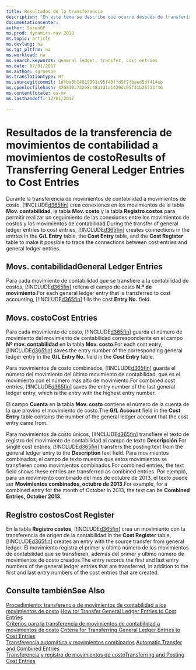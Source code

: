 ```yaml
---
title: Resultados de la transferencia
description: "En este tema se describe qué ocurre después de transferir movimientos de contabilidad a los movimientos de costo."
documentationcenter: 
author: SorenGP
ms.prod: dynamics-nav-2018
ms.topic: article
ms.devlang: na
ms.tgt_pltfrm: na
ms.workload: na
ms.search.keywords: general ledger, transfer, cost entries
ms.date: 07/01/2017
ms.author: sgroespe
ms.translationtype: HT
ms.sourcegitcommit: 1dfba8b14019991c95f40ffd5f7fbaed5df414eb
ms.openlocfilehash: 476830c732e8c48a131a1429dc05f41b25f33f46
ms.contentlocale: es-mx
ms.lasthandoff: 12/01/2017

---
```

# <a name="results-of-transferring-general-ledger-entries-to-cost-entries"></a><span data-ttu-id="17ffa-103">Resultados de la transferencia de movimientos de contabilidad a movimientos de costo</span><span class="sxs-lookup"><span data-stu-id="17ffa-103">Results of Transferring General Ledger Entries to Cost Entries</span></span>
<span data-ttu-id="17ffa-104">Durante la transferencia de movimientos de contabilidad a movimientos de costo, [!INCLUDE[d365fin](includes/d365fin_md.md)]  crea conexiones en los movimientos de la tabla **Mov. contabilidad**, la tabla **Mov. costo** y la tabla  **Registro costos** para permitir realizar un seguimiento de las conexiones entre los movimientos de costos y los movimientos de contabilidad.</span><span class="sxs-lookup"><span data-stu-id="17ffa-104">During the transfer of general ledger entries to cost entries, [!INCLUDE[d365fin](includes/d365fin_md.md)] creates connections in the entries in the **G/L Entry** table, the **Cost Entry** table, and the **Cost Register** table to make it possible to trace the connections between cost entries and general ledger entries.</span></span>  

## <a name="general-ledger-entries"></a><span data-ttu-id="17ffa-105">Movs. contabilidad</span><span class="sxs-lookup"><span data-stu-id="17ffa-105">General Ledger Entries</span></span>  
<span data-ttu-id="17ffa-106">Para cada movimiento de contabilidad que se transfiere a la contabilidad de costos, [!INCLUDE[d365fin](includes/d365fin_md.md)] rellena el campo de costo **N.º de movimiento**.</span><span class="sxs-lookup"><span data-stu-id="17ffa-106">For each general ledger entry that is transferred to cost accounting, [!INCLUDE[d365fin](includes/d365fin_md.md)] fills the cost **Entry No.** field.</span></span>  

## <a name="cost-entries"></a><span data-ttu-id="17ffa-107">Movs. costo</span><span class="sxs-lookup"><span data-stu-id="17ffa-107">Cost Entries</span></span>  
<span data-ttu-id="17ffa-108">Para cada movimiento de costo, [!INCLUDE[d365fin](includes/d365fin_md.md)] guarda el número de movimiento del movimiento de contabilidad correspondiente en el campo **Nº mov. contabilidad** en la tabla **Mov. costo**.</span><span class="sxs-lookup"><span data-stu-id="17ffa-108">For each cost entry, [!INCLUDE[d365fin](includes/d365fin_md.md)] saves the entry number of the corresponding general ledger entry in the **G/L Entry No.** field in the **Cost Entry** table.</span></span>  

<span data-ttu-id="17ffa-109">Para movimientos de costo combinados, [!INCLUDE[d365fin](includes/d365fin_md.md)] guarda el número del movimiento del último movimiento de contabilidad, que es el movimiento con el número más alto de movimiento.</span><span class="sxs-lookup"><span data-stu-id="17ffa-109">For combined cost entries, [!INCLUDE[d365fin](includes/d365fin_md.md)] saves the entry number of the last general ledger entry, which is the entry with the highest entry number.</span></span>  

<span data-ttu-id="17ffa-110">El campo **Cuenta** en la tabla **Mov. costo** contiene el número de la cuenta de la que provino el movimiento de costo.</span><span class="sxs-lookup"><span data-stu-id="17ffa-110">The **G/L Account** field in the **Cost Entry** table contains the number of the general ledger account that the cost entry came from.</span></span>  

<span data-ttu-id="17ffa-111">Para movimientos de costo únicos, [!INCLUDE[d365fin](includes/d365fin_md.md)] transfiere el texto de registro del movimiento de contabilidad al campo de texto **Descripción**.</span><span class="sxs-lookup"><span data-stu-id="17ffa-111">For single cost entries, [!INCLUDE[d365fin](includes/d365fin_md.md)] transfers the posting text from the general ledger entry to the **Description** text field.</span></span> <span data-ttu-id="17ffa-112">Para movimientos combinados, el campo de texto muestra que estos movimientos se transfieren como movimientos combinados.</span><span class="sxs-lookup"><span data-stu-id="17ffa-112">For combined entries, the text field shows these entries are transferred as combined entries.</span></span> <span data-ttu-id="17ffa-113">Por ejemplo, para un movimiento combinado del mes de octubre de 2013, el texto puede ser **Movimientos combinados, octubre de 2013**.</span><span class="sxs-lookup"><span data-stu-id="17ffa-113">For example, for a combined entry for the month of October in 2013, the text can be **Combined Entries, October 2013**.</span></span>  

## <a name="cost-register"></a><span data-ttu-id="17ffa-114">Registro costos</span><span class="sxs-lookup"><span data-stu-id="17ffa-114">Cost Register</span></span>  
<span data-ttu-id="17ffa-115">En la tabla **Registro costos**, [!INCLUDE[d365fin](includes/d365fin_md.md)] crea un movimiento con la transferencia de origen de la contabilidad.</span><span class="sxs-lookup"><span data-stu-id="17ffa-115">In the **Cost Register** table, [!INCLUDE[d365fin](includes/d365fin_md.md)] creates an entry with the source transfer from general ledger.</span></span> <span data-ttu-id="17ffa-116">El movimiento registra el primer y último número de los movimientos de contabilidad que se transfieren, además del primer y último número de movimientos de costo creados.</span><span class="sxs-lookup"><span data-stu-id="17ffa-116">The entry records the first and last entry numbers of the general ledger entries that are transferred, in addition to the first and last entry numbers of the cost entries that are created.</span></span>  

## <a name="see-also"></a><span data-ttu-id="17ffa-117">Consulte también</span><span class="sxs-lookup"><span data-stu-id="17ffa-117">See Also</span></span>  
<span data-ttu-id="17ffa-118">[Procedimiento: transferencia de movimientos de contabilidad a los movimientos de costo](finance-how-to-transfer-general-ledger-entries-to-cost-entries.md) </span><span class="sxs-lookup"><span data-stu-id="17ffa-118">[How to: Transfer General Ledger Entries to Cost Entries](finance-how-to-transfer-general-ledger-entries-to-cost-entries.md) </span></span>  
<span data-ttu-id="17ffa-119">[Criterios para la transferencia de movimientos de contabilidad a movimientos de costo](finance-criteria-for-transferring-general-ledger-entries-to-cost-entries.md) </span><span class="sxs-lookup"><span data-stu-id="17ffa-119">[Criteria for Transferring General Ledger Entries to Cost Entries](finance-criteria-for-transferring-general-ledger-entries-to-cost-entries.md) </span></span>  
<span data-ttu-id="17ffa-120">[Transferencia automática y movimientos combinados](finance-automatic-transfer-combined-entries.md) </span><span class="sxs-lookup"><span data-stu-id="17ffa-120">[Automatic Transfer and Combined Entries](finance-automatic-transfer-combined-entries.md) </span></span>  
[<span data-ttu-id="17ffa-121">Transferencia y registro de movimientos de costo</span><span class="sxs-lookup"><span data-stu-id="17ffa-121">Transferring and Posting Cost Entries</span></span>](finance-transfer-and-post-cost-entries.md)  

